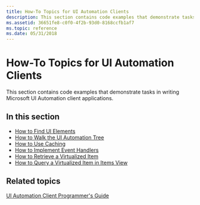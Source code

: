 ```yaml
---
title: How-To Topics for UI Automation Clients
description: This section contains code examples that demonstrate tasks in writing Microsoft UI Automation client applications.
ms.assetid: 36651fe8-c0f0-4f2b-93d0-8168ccfb1af7
ms.topic: reference
ms.date: 05/31/2018
---
```


# How-To Topics for UI Automation Clients

This section contains code examples that demonstrate tasks in writing Microsoft UI Automation client applications.

## In this section

-   [How to Find UI Elements](uiauto-howto-find-ui-elements.md)
-   [How to Walk the UI Automation Tree](uiauto-howto-walk-uiautomation-tree.md)
-   [How to Use Caching](uiauto-howto-use-caching.md)
-   [How to Implement Event Handlers](uiauto-howto-implement-event-handlers.md)
-   [How to Retrieve a Virtualized Item](uiauto-howto-retrieve-virtualized-item.md)
-   [How to Query a Virtualized Item in Items View](uiauto-howto-query-a-virtualized-item-in-itemsview.md)

## Related topics

<dl> <dt>

[UI Automation Client Programmer's Guide](uiauto-clientportal.md)
</dt> </dl>

 

 




